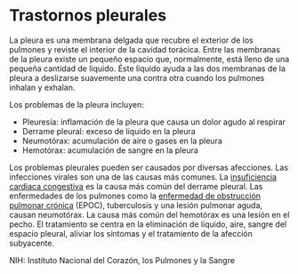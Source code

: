 Trastornos pleurales
====================



La pleura es una membrana delgada que recubre el exterior de los pulmones y reviste el interior de la cavidad torácica. Entre las membranas de la pleura existe un pequeño espacio que, normalmente, está lleno de una pequeña cantidad de líquido. Éste líquido ayuda a las dos membranas de la pleura a deslizarse suavemente una contra otra cuando los pulmones inhalan y exhalan. 




Los problemas de la pleura incluyen:

* Pleuresía: inflamación de la pleura que causa un dolor agudo al respirar
* Derrame pleural: exceso de líquido en la pleura
* Neumotórax: acumulación de aire o gases en la pleura
* Hemotórax: acumulación de sangre en la pleura



Los problemas pleurales pueden ser causados por diversas afecciones. Las infecciones virales son una de las causas más comunes. La [insuficiencia cardiaca congestiva](https://medlineplus.gov/spanish/heartfailure.html) es la causa más común del derrame pleural. Las enfermedades de los pulmones como la [enfermedad de obstrucción pulmonar crónica](https://medlineplus.gov/spanish/copd.html) (EPOC), tuberculosis y una lesión pulmonar aguda, causan neumotórax. La causa más común del hemotórax es una lesión en el pecho. El tratamiento se centra en la eliminación de líquido, aire, sangre del espacio pleural, aliviar los síntomas y el tratamiento de la afección subyacente.



 NIH: Instituto Nacional del Corazón, los Pulmones y la Sangre 

